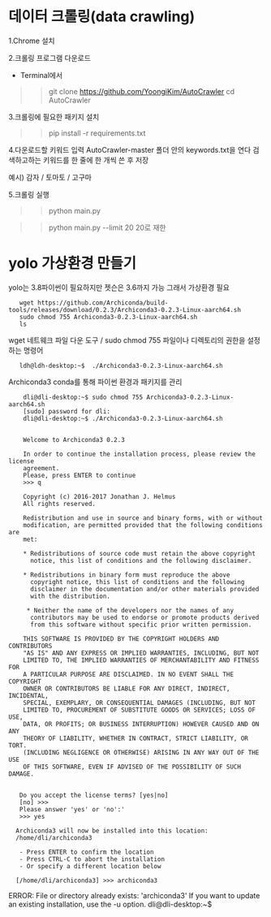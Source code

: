 # 데이터 크롤링(data crawling)
1.Chrome 설치

2.크롤링 프로그램 다운로드
- Terminal에서
>> git clone https://github.com/YoongiKim/AutoCrawler
>> cd AutoCrawler

3.크롤링에 필요한 패키지 설치
>> pip install -r requirements.txt

4.다운로드할 키워드 입력
AutoCrawler-master 폴더 안의 keywords.txt을 연다
검색하고하는 키워드를 한 줄에 한 개씩 쓴 후 저장

예시)
감자 /
토마토 /
고구마

5.크롤링 실행
>> python main.py

>> python main.py --limit 20
20로 재한
# yolo 가상환경 만들기
yolo는 3.8파이썬이 필요하지만 젯슨은 3.6까지 가능 그래서 가상환경 필요



       wget https://github.com/Archiconda/build-tools/releases/download/0.2.3/Archiconda3-0.2.3-Linux-aarch64.sh
       sudo chmod 755 Archiconda3-0.2.3-Linux-aarch64.sh
       ls
wget 네트웨크 파일 다운 도구 / 
sudo chmod 755 파일이나 디렉토리의 권한을 설정하는 명령어



       ldh@ldh-desktop:~$  ./Archiconda3-0.2.3-Linux-aarch64.sh
Archiconda3 conda를 통해 파이썬 환경과 패키지를 관리



        dli@dli-desktop:~$ sudo chmod 755 Archiconda3-0.2.3-Linux-aarch64.sh
        [sudo] password for dli: 
        dli@dli-desktop:~$ ./Archiconda3-0.2.3-Linux-aarch64.sh 


        Welcome to Archiconda3 0.2.3
       
        In order to continue the installation process, please review the license
        agreement.
        Please, press ENTER to continue
        >>> q

        Copyright (c) 2016-2017 Jonathan J. Helmus
        All rights reserved.

        Redistribution and use in source and binary forms, with or without
        modification, are permitted provided that the following conditions are
        met: 

        * Redistributions of source code must retain the above copyright
          notice, this list of conditions and the following disclaimer.

        * Redistributions in binary form must reproduce the above
          copyright notice, this list of conditions and the following
          disclaimer in the documentation and/or other materials provided
          with the distribution.

         * Neither the name of the developers nor the names of any
          contributors may be used to endorse or promote products derived
          from this software without specific prior written permission.

        THIS SOFTWARE IS PROVIDED BY THE COPYRIGHT HOLDERS AND CONTRIBUTORS
        "AS IS" AND ANY EXPRESS OR IMPLIED WARRANTIES, INCLUDING, BUT NOT
        LIMITED TO, THE IMPLIED WARRANTIES OF MERCHANTABILITY AND FITNESS FOR
        A PARTICULAR PURPOSE ARE DISCLAIMED. IN NO EVENT SHALL THE COPYRIGHT
        OWNER OR CONTRIBUTORS BE LIABLE FOR ANY DIRECT, INDIRECT, INCIDENTAL,
        SPECIAL, EXEMPLARY, OR CONSEQUENTIAL DAMAGES (INCLUDING, BUT NOT
        LIMITED TO, PROCUREMENT OF SUBSTITUTE GOODS OR SERVICES; LOSS OF USE,
        DATA, OR PROFITS; OR BUSINESS INTERRUPTION) HOWEVER CAUSED AND ON ANY
        THEORY OF LIABILITY, WHETHER IN CONTRACT, STRICT LIABILITY, OR TORT. 
        (INCLUDING NEGLIGENCE OR OTHERWISE) ARISING IN ANY WAY OUT OF THE USE
        OF THIS SOFTWARE, EVEN IF ADVISED OF THE POSSIBILITY OF SUCH DAMAGE.


       Do you accept the license terms? [yes|no]
       [no] >>> 
       Please answer 'yes' or 'no':'
       >>> yes

      Archiconda3 will now be installed into this location:
      /home/dli/archiconda3

       - Press ENTER to confirm the location
       - Press CTRL-C to abort the installation
       - Or specify a different location below

      [/home/dli/archiconda3] >>> archiconda3
ERROR: File or directory already exists: 'archiconda3'
If you want to update an existing installation, use the -u option.
dli@dli-desktop:~$ 
